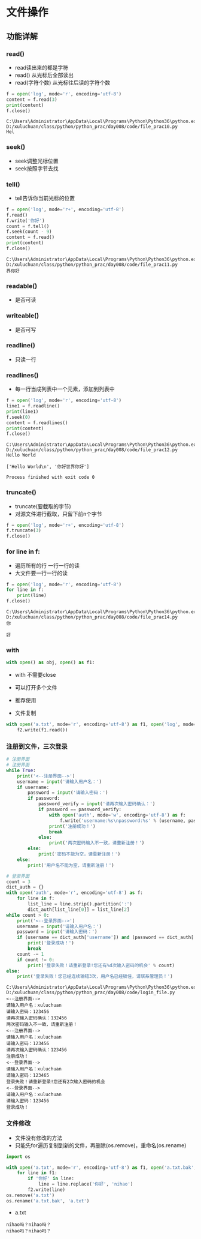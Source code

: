 # 文件操作

## 功能详解

### read()

- read读出来的都是字符
- read() 从光标后全部读出
- read(字符个数) 从光标往后读的字符个数

```python
f = open('log', mode='r', encoding='utf-8')
content = f.read(3)
print(content)
f.close()
```

```
C:\Users\Administrator\AppData\Local\Programs\Python\Python36\python.exe D:/xuluchuan/class/python/python_prac/day008/code/file_prac10.py
Hel
```

### seek()

- seek调整光标位置
- seek按照字节去找

### tell()

- tell告诉你当前光标的位置

```python
f = open('log', mode='r+', encoding='utf-8')
f.read()
f.write('你好')
count = f.tell()
f.seek(count - 9)
content = f.read()
print(content)
f.close()
```

```
C:\Users\Administrator\AppData\Local\Programs\Python\Python36\python.exe D:/xuluchuan/class/python/python_prac/day008/code/file_prac11.py
界你好
```

### readable()

- 是否可读

### writeable()

- 是否可写

### readline()

- 只读一行

### readlines()

- 每一行当成列表中一个元素，添加到列表中

```python
f = open('log', mode='r', encoding='utf-8')
line1 = f.readline()
print(line1)
f.seek(0)
content = f.readlines()
print(content)
f.close()
```

```
C:\Users\Administrator\AppData\Local\Programs\Python\Python36\python.exe D:/xuluchuan/class/python/python_prac/day008/code/file_prac12.py
Hello World

['Hello World\n', '你好世界你好']

Process finished with exit code 0
```

### truncate()

- truncate(要截取的字节)
- 对源文件进行截取，只留下前n个字节

```python
f = open('log', mode='r+', encoding='utf-8')
f.truncate(3)
f.close()
```

### for line in f:

- 遍历所有的行 一行一行的读
- 大文件要一行一行的读

```python
f = open('log', mode='r', encoding='utf-8')
for line in f:
    print(line)
f.close()
```

```
C:\Users\Administrator\AppData\Local\Programs\Python\Python36\python.exe D:/xuluchuan/class/python/python_prac/day008/code/file_prac14.py
你

好

```

### with

```python
with open() as obj, open() as f1:
```

- with 不需要close
- 可以打开多个文件
- 推荐使用

- 文件复制

```python
with open('a.txt', mode='r', encoding='utf-8') as f1, open('log', mode='w', encoding='utf-8') as f2:
    f2.write(f1.read())
```

### 注册到文件，三次登录

```python
# 注册界面
# 注册界面
while True:
    print('<--注册界面-->')
    username = input('请输入用户名：')
    if username:
        password = input('请输入密码：')
        if password:
            password_verify = input('请再次输入密码确认：')
            if password == password_verify:
                with open('auth', mode='w', encoding='utf-8') as f:
                    f.write('username:%s\npassword:%s' % (username, password))
                print('注册成功！')
                break
            else:
                print('两次密码输入不一致，请重新注册！')
        else:
            print('密码不能为空，请重新注册！')
    else:
        print('用户名不能为空，请重新注册！')

# 登录界面
count = 3
dict_auth = {}
with open('auth', mode='r', encoding='utf-8') as f:
    for line in f:
        list_line = line.strip().partition(':')
        dict_auth[list_line[0]] = list_line[2]
while count > 0:
    print('<--登录界面-->')
    username = input('请输入用户名：')
    password = input('请输入密码：')
    if (username == dict_auth['username']) and (password == dict_auth['password']):
        print('登录成功！')
        break
    count -= 1
    if count != 0:
        print('登录失败！请重新登录!您还有%d次输入密码的机会' % count)
else:
    print('登录失败！您已经连续输错3次，用户名已经锁住，请联系管理员！')
```

```
C:\Users\Administrator\AppData\Local\Programs\Python\Python36\python.exe D:/xuluchuan/class/python/python_prac/day008/code/login_file.py
<--注册界面-->
请输入用户名：xuluchuan
请输入密码：123456
请再次输入密码确认：132456
两次密码输入不一致，请重新注册！
<--注册界面-->
请输入用户名：xuluchuan
请输入密码：123456
请再次输入密码确认：123456
注册成功！
<--登录界面-->
请输入用户名：xuluchuan
请输入密码：123465
登录失败！请重新登录!您还有2次输入密码的机会
<--登录界面-->
请输入用户名：xuluchuan
请输入密码：123456
登录成功！
```

### 文件修改

- 文件没有修改的方法
- 只能先for遍历复制到新的文件，再删除(os.remove)，重命名(os.rename)

```python
import os

with open('a.txt', mode='r', encoding='utf-8') as f1, open('a.txt.bak', mode='w', encoding='utf-8') as f2:
    for line in f1:
        if '你好' in line:
            line = line.replace('你好', 'nihao')
        f2.write(line)
os.remove('a.txt')
os.rename('a.txt.bak', 'a.txt')
```

- a.txt

```
nihao吗？nihao吗？
nihao吗？nihao吗？
```